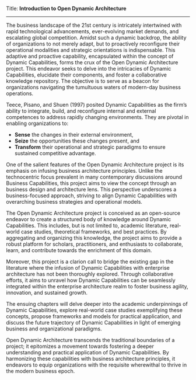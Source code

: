 Title: **Introduction to Open Dynamic Architecture**

---

The business landscape of the 21st century is intricately intertwined with rapid technological advancements, ever-evolving market demands, and escalating global competition. Amidst such a dynamic backdrop, the ability of organizations to not merely adapt, but to proactively reconfigure their operational modalities and strategic orientations is indispensable. This adaptive and proactive capability, encapsulated within the concept of Dynamic Capabilities, forms the crux of the Open Dynamic Architecture project. This endeavor seeks to delve into the intricacies of Dynamic Capabilities, elucidate their components, and foster a collaborative knowledge repository. The objective is to serve as a beacon for organizations navigating the tumultuous waters of modern-day business operations.

Teece, Pisano, and Shuen (1997) posited Dynamic Capabilities as the firm’s ability to integrate, build, and reconfigure internal and external competences to address rapidly changing environments. They are pivotal in enabling organizations to:

- **Sense** the changes in their external environment,
- **Seize** the opportunities these changes present, and
- **Transform** their operational and strategic paradigms to ensure sustained competitive advantage.

One of the salient features of the Open Dynamic Architecture project is its emphasis on infusing business architecture principles. Unlike the technocentric focus prevalent in many contemporary discussions around Business Capabilities, this project aims to view the concept through an business design and architecture lens. This perspective underscores a business-focused approach, striving to align Dynamic Capabilities with overarching business strategies and operational models.

The Open Dynamic Architecture project is conceived as an open-source endeavor to create a structured body of knowledge around Dynamic Capabilities. This includes, but is not limited to, academic literature, real-world case studies, theoretical frameworks, and best practices. By aggregating and organizing this knowledge, the project aims to provide a robust platform for scholars, practitioners, and enthusiasts to collaborate, learn, and contribute towards the enrichment of this domain.

Moreover, this project is a clarion call to bridge the existing gap in the literature where the infusion of Dynamic Capabilities with enterprise architecture has not been thoroughly explored. Through collaborative efforts, it aims to unravel how Dynamic Capabilities can be seamlessly integrated within the enterprise architecture realm to foster business agility, innovation, and sustained growth.

The ensuing chapters will delve deeper into the academic underpinnings of Dynamic Capabilities, explore real-world case studies exemplifying these concepts, propose frameworks and models for practical application, and discuss the future trajectory of Dynamic Capabilities in light of emerging business and organizational paradigms.

Open Dynamic Architecture transcends the traditional boundaries of a project; it epitomizes a movement towards fostering a deeper understanding and practical application of Dynamic Capabilities. By harmonizing these capabilities with business architecture principles, it endeavors to equip organizations with the requisite wherewithal to thrive in the modern business epoch.
